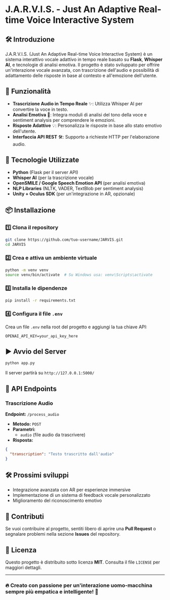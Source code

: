 # J.A.R.V.I.S. - Just An Adaptive Real-time Voice Interactive System

## 🛠️ Introduzione
J.A.R.V.I.S. (Just An Adaptive Real-time Voice Interactive System) è un sistema interattivo vocale adattivo in tempo reale basato su **Flask**, **Whisper AI**, e tecnologie di analisi emotiva. Il progetto è stato sviluppato per offrire un'interazione vocale avanzata, con trascrizione dell'audio e possibilità di adattamento delle risposte in base al contesto e all'emozione dell'utente.

## 🚀 Funzionalità
- **Trascrizione Audio in Tempo Reale** ✨: Utilizza Whisper AI per convertire la voce in testo.
- **Analisi Emotiva** 🚀: Integra moduli di analisi del tono della voce e sentiment analysis per comprendere le emozioni.
- **Risposte Adattive** 💡: Personalizza le risposte in base allo stato emotivo dell'utente.
- **Interfaccia API REST** 🛠: Supporto a richieste HTTP per l'elaborazione audio.

## 🔧 Tecnologie Utilizzate
- **Python** (Flask per il server API)
- **Whisper AI** (per la trascrizione vocale)
- **OpenSMILE / Google Speech Emotion API** (per analisi emotiva)
- **NLP Libraries** (NLTK, VADER, TextBlob per sentiment analysis)
- **Unity + Oculus SDK** (per un'integrazione in AR, opzionale)

## 📦 Installazione

### 1️⃣ Clona il repository
```bash
git clone https://github.com/tuo-username/JARVIS.git
cd JARVIS
```

### 2️⃣ Crea e attiva un ambiente virtuale
```bash
python -m venv venv
source venv/bin/activate  # Su Windows usa: venv\Scripts\activate
```

### 3️⃣ Installa le dipendenze
```bash
pip install -r requirements.txt
```

### 4️⃣ Configura il file `.env`
Crea un file `.env` nella root del progetto e aggiungi la tua chiave API:
```plaintext
OPENAI_API_KEY=your_api_key_here
```

## ▶️ Avvio del Server
```bash
python app.py
```
Il server partirà su `http://127.0.0.1:5000/`

## 📡 API Endpoints
### **Trascrizione Audio**
**Endpoint:** `/process_audio`
- **Metodo:** `POST`
- **Parametri:**
  - `audio` (file audio da trascrivere)
- **Risposta:**
```json
{
  "transcription": "Testo trascritto dall'audio"
}
```

## 🛠️ Prossimi sviluppi
- Integrazione avanzata con AR per esperienze immersive
- Implementazione di un sistema di feedback vocale personalizzato
- Miglioramento del riconoscimento emotivo

## 🤝 Contributi
Se vuoi contribuire al progetto, sentiti libero di aprire una **Pull Request** o segnalare problemi nella sezione **Issues** del repository.

## 📜 Licenza
Questo progetto è distribuito sotto licenza **MIT**. Consulta il file `LICENSE` per maggiori dettagli.

---

### 🔥 Creato con passione per un'interazione uomo-macchina sempre più empatica e intelligente! 🚀

